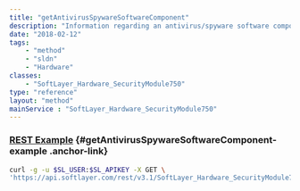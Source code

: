 ```yaml
---
title: "getAntivirusSpywareSoftwareComponent"
description: "Information regarding an antivirus/spyware software component object."
date: "2018-02-12"
tags:
    - "method"
    - "sldn"
    - "Hardware"
classes:
    - "SoftLayer_Hardware_SecurityModule750"
type: "reference"
layout: "method"
mainService : "SoftLayer_Hardware_SecurityModule750"
---
```


### [REST Example](#getAntivirusSpywareSoftwareComponent-example) <a href="/article/rest/"><i class="fas fa-question"></i></a> {#getAntivirusSpywareSoftwareComponent-example .anchor-link} 
```bash
curl -g -u $SL_USER:$SL_APIKEY -X GET \
'https://api.softlayer.com/rest/v3.1/SoftLayer_Hardware_SecurityModule750/{SoftLayer_Hardware_SecurityModule750ID}/getAntivirusSpywareSoftwareComponent'
```
